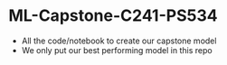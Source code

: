 # ML-Capstone-C241-PS534
 - All the code/notebook to create our capstone model
 - We only put our best performing model in this repo
